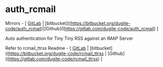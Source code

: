 # auth_rcmail

Mirrors - [ [GitLab](https://gitlab.com/dugite-code/auth_rcmail) | [bitbucket]((https://bitbucket.org/dugite-code/auth_rcmail)|[Github]((https://gitlab.com/dugite-code/auth_rcmail) ]

Auto authentication for Tiny Tiny RSS against an IMAP Server

Refer to rcmail_ttrss Readme - [ [GitLab](https://gitlab.com/dugite-code/rcmail_ttrss/blob/master/README.md) | [bitbucket]((https://bitbucket.org/dugite-code/rcmail_ttrss | [Github]((https://gitlab.com/dugite-code/rcmail_ttrss) ]